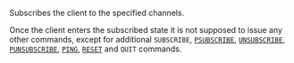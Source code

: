 Subscribes the client to the specified channels.

Once the client enters the subscribed state it is not supposed to issue any
other commands, except for additional `SUBSCRIBE`, [`PSUBSCRIBE`](./psubscribe), [`UNSUBSCRIBE`](./unsubscribe),
[`PUNSUBSCRIBE`](./punsubscribe), [`PING`](./ping), [`RESET`](./reset) and `QUIT` commands.

